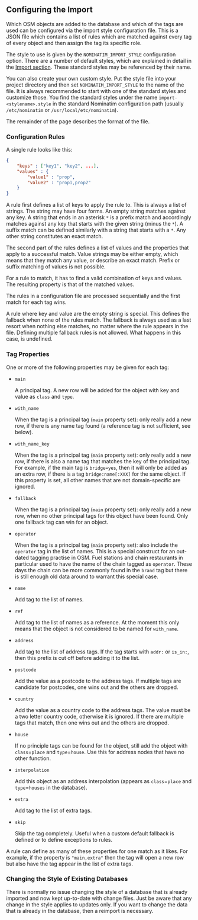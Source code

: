 ## Configuring the Import

Which OSM objects are added to the database and which of the tags are used
can be configured via the import style configuration file. This
is a JSON file which contains a list of rules which are matched against every
tag of every object and then assign the tag its specific role.

The style to use is given by the `NOMINATIM_IMPORT_STYLE` configuration
option. There are a number of default styles, which are explained in detail
in the [Import section](../admin/Import.md#filtering-imported-data). These
standard styles may be referenced by their name.

You can also create your own custom style. Put the style file into your
project directory and then set `NOMINATIM_IMPORT_STYLE` to the name of the file.
It is always recommended to start with one of the standard styles and customize
those. You find the standard styles under the name `import-<stylename>.style`
in the standard Nominatim configuration path (usually `/etc/nominatim` or
`/usr/local/etc/nominatim`).

The remainder of the page describes the format of the file.

### Configuration Rules

A single rule looks like this:

```json
{
    "keys" : ["key1", "key2", ...],
    "values" : {
        "value1" : "prop",
        "value2" : "prop1,prop2"
    }
}
```

A rule first defines a list of keys to apply the rule to. This is always a list
of strings. The string may have four forms. An empty string matches against
any key. A string that ends in an asterisk `*` is a prefix match and accordingly
matches against any key that starts with the given string (minus the `*`). A
suffix match can be defined similarly with a string that starts with a `*`. Any
other string constitutes an exact match.

The second part of the rules defines a list of values and the properties that
apply to a successful match. Value strings may be either empty, which
means that they match any value, or describe an exact match. Prefix
or suffix matching of values is not possible.

For a rule to match, it has to find a valid combination of keys and values. The
resulting property is that of the matched values.

The rules in a configuration file are processed sequentially and the first
match for each tag wins.

A rule where key and value are the empty string is special. This defines the
fallback when none of the rules match. The fallback is always used as a last
resort when nothing else matches, no matter where the rule appears in the file.
Defining multiple fallback rules is not allowed. What happens in this case,
is undefined.

### Tag Properties

One or more of the following properties may be given for each tag:

* `main`

    A principal tag. A new row will be added for the object with key and value
    as `class` and `type`.

* `with_name`

    When the tag is a principal tag (`main` property set): only really add a new
    row, if there is any name tag found (a reference tag is not sufficient, see
    below).

* `with_name_key`

    When the tag is a principal tag (`main` property set): only really add a new
    row, if there is also a name tag that matches the key of the principal tag.
    For example, if the main tag is `bridge=yes`, then it will only be added as
    an extra row, if there is a tag `bridge:name[:XXX]` for the same object.
    If this property is set, all other names that are not domain-specific are
    ignored.

* `fallback`

    When the tag is a principal tag (`main` property set): only really add a new
    row, when no other principal tags for this object have been found. Only one
    fallback tag can win for an object.

* `operator`

    When the tag is a principal tag (`main` property set): also include the
    `operator` tag in the list of names. This is a special construct for an
    out-dated tagging practise in OSM. Fuel stations and chain restaurants
    in particular used to have the name of the chain tagged as `operator`.
    These days the chain can be more commonly found in the `brand` tag but
    there is still enough old data around to warrant this special case.

* `name`

    Add tag to the list of names.

* `ref`

    Add tag to the list of names as a reference. At the moment this only means
    that the object is not considered to be named for `with_name`.

* `address`

    Add tag to the list of address tags. If the tag starts with `addr:` or
    `is_in:`, then this prefix is cut off before adding it to the list.

* `postcode`

    Add the value as a postcode to the address tags. If multiple tags are
    candidate for postcodes, one wins out and the others are dropped.

* `country`

    Add the value as a country code to the address tags. The value must be a
    two letter country code, otherwise it is ignored. If there are multiple
    tags that match, then one wins out and the others are dropped.

* `house`

    If no principle tags can be found for the object, still add the object with
    `class`=`place` and `type`=`house`. Use this for address nodes that have no
    other function.

* `interpolation`

    Add this object as an address interpolation (appears as `class`=`place` and
    `type`=`houses` in the database).

* `extra`

    Add tag to the list of extra tags.

* `skip`

    Skip the tag completely. Useful when a custom default fallback is defined
    or to define exceptions to rules.

A rule can define as many of these properties for one match as it likes. For
example, if the property is `"main,extra"` then the tag will open a new row
but also have the tag appear in the list of extra tags.

### Changing the Style of Existing Databases

There is normally no issue changing the style of a database that is already
imported and now kept up-to-date with change files. Just be aware that any
change in the style applies to updates only. If you want to change the data
that is already in the database, then a reimport is necessary.
